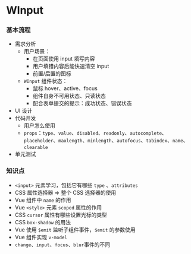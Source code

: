 # WInput

### 基本流程

- 需求分析
  - 用户场景：
    - 在页面使用 input 填写内容
    - 用户填错内容后能快速清空 input
    - 前置/后置的图标
  - `WInput` 组件状态：
    - 鼠标 hover、active、focus
    - 组件自身不可用状态、只读状态
    - 配合表单提交的提示：成功状态、错误状态
-  UI 设计
- 代码开发
  - 用户怎么使用
  - `props`：`type`、`value`、`disabled`、`readonly`、`autocomplete`、`placeholder`、`maxlength`、`minlength`、`autofocus`、`tabindex`、`name`、`clearable`
- 单元测试

### 知识点

- `<input>` 元素学习，包括它有哪些 `type` 、`attributes`
- CSS 属性选择器 => 整个 CSS 选择器的使用
- Vue 组件中 `name` 的作用
- Vue  `<style>` 元素 `scoped` 属性的作用
- CSS `cursor` 属性有哪些设置光标的类型
- CSS `box-shadow` 的用法
- Vue 使用 `$emit` 监听子组件事件，`$emit` 的参数使用
- Vue 组件实现 `v-model`
- `change`、`input`、`focus`、`blur`事件的不同
